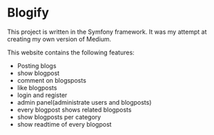 Blogify
==============

This project is written in the Symfony framework. It was my attempt at creating my own version of Medium.

This website contains the following features:
- Posting blogs
- show blogpost
- comment on blogsposts
- like blogposts
- login and register
- admin panel(administrate users and blogposts)
- every blogpost shows related blogposts
- show blogposts per category
- show readtime of every blogpost

